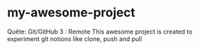 # my-awesome-project
Quête: Git/GitHub 3 : Remote
This awesome project is created to experiment git notions like clone, push and pull
